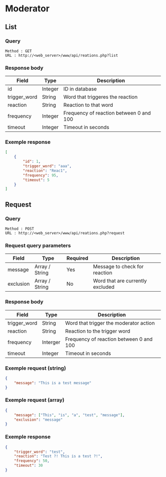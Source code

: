 # Moderator

## List

### Query 
```
Method : GET
URL : http://<web_server>/www/api/reations.php?list
```

### Response body
Field | Type | Description
---|---|---
id | Integer | ID in database
trigger_word | String | Word that triggeres the reaction
reaction | String | Reaction to that word
frequency | Integer | Frequency of reaction between 0 and 100
timeout | Integer | Timeout in seconds 

### Exemple response
```json
[
    {
        "id": 1,
        "trigger_word": "aaa",
        "reaction": "Reac1",
        "frequency": 95,
        "timeout": 5
    }
]
```

## Request

### Query 
```
Method : POST
URL : http://<web_server>/www/api/reations.php?request
```
### Request query parameters
Field | Type | Required | Description
---|---|---|---
message | Array / String | Yes | Message to check for reaction
exclusion | Array / String | No | Word that are currently excluded

### Response body
Field | Type | Description
---|---|---
trigger_word | String | Word that trigger the moderator action
reaction | String | Reaction to the trigger word
frequency | Interger | Frequency of reaction between 0 and 100
timeout | Integer | Timeout in seconds

### Exemple request (string)
```json
{
    "message": "This is a test message"
}
```

### Exemple request (array)
```json
{
    "message": ["This", "is", "a", "test", "message"],
    "exclusion": "message"
}
```

### Exemple response
```json
{
    "trigger_word": "test",
    "reaction": "Test ?! This is a test ?!",
    "frequency": 50,
    "timeout": 30
}
```
